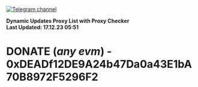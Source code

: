 [![Telegram channel](https://img.shields.io/endpoint?url=https://runkit.io/damiankrawczyk/telegram-badge/branches/master?url=https://t.me/n4z4v0d)](https://t.me/n4z4v0d) 

**Dynamic Updates Proxy List with Proxy Checker**  
**Last Updated: 17.12.23 05:51**

# DONATE (_any evm_) - 0xDEADf12DE9A24b47Da0a43E1bA70B8972F5296F2
